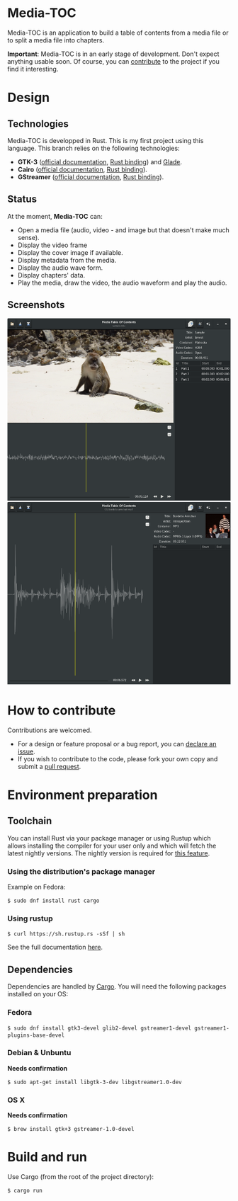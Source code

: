 # Media-TOC
Media-TOC is an application to build a table of contents from a media file or
to split a media file into chapters.

**Important**: Media-TOC is in an early stage of development. Don't expect
anything usable soon. Of course, you can [contribute](#contribute) to the project
if you find it interesting.

# Design
## Technologies
Media-TOC is developped in Rust. This is my first project using this language.
This branch relies on the following technologies:
- **GTK-3** ([official documentation](https://developer.gnome.org/gtk3/stable/),
[Rust binding](https://crates.io/crates/gtk)) and [Glade](https://glade.gnome.org/).
- **Cairo** ([official documentation](https://www.cairographics.org/documentation/),
[Rust binding](https://crates.io/crates/cairo-rs)).
- **GStreamer** ([official documentation](https://gstreamer.freedesktop.org/documentation/),
[Rust binding](https://github.com/sdroege/gstreamer-rs)).

## Status
At the moment, **Media-TOC** can:
- Open a media file (audio, video - and image but that doesn't make much sense).
- Display the video frame
- Display the cover image if available.
- Display metadata from the media.
- Display the audio wave form.
- Display chapters' data.
- Play the media, draw the video, the audio waveform and play the audio.

## <a name='ui'></a>Screenshots
![Media-TOC UI Video](assets/media-toc_video.png)
![Media-TOC UI Audio](assets/media-toc_audio.png)

# <a name='contribute'></a>How to contribute
Contributions are welcomed.
- For a design or feature proposal or a bug report, you can [declare an issue](https://github.com/fengalin/media-toc/issues).
- If you wish to contribute to the code, please fork your own copy and submit a
[pull request](https://github.com/fengalin/media-toc/pulls).

# Environment preparation
## Toolchain
You can install Rust via your package manager or using Rustup which allows
installing the compiler for your user only and which will fetch the latest
nightly versions. The nightly version is required for
[this feature](https://doc.rust-lang.org/std/option/enum.Option.html#method.get_or_insert).

### Using the distribution's package manager
Example on Fedora:
```
$ sudo dnf install rust cargo
```

### Using rustup
```
$ curl https://sh.rustup.rs -sSf | sh
```
See the full documentation [here](https://github.com/rust-lang-nursery/rustup.rs#installation).

## Dependencies
Dependencies are handled by [Cargo](http://doc.crates.io/). You will need the
following packages installed on your OS:

### Fedora
```
$ sudo dnf install gtk3-devel glib2-devel gstreamer1-devel gstreamer1-plugins-base-devel
```

### Debian & Unbuntu
**Needs confirmation**
```
$ sudo apt-get install libgtk-3-dev libgstreamer1.0-dev
```

### OS X
**Needs confirmation**
```
$ brew install gtk+3 gstreamer-1.0-devel
```

# Build and run
Use Cargo (from the root of the project directory):
```
$ cargo run
```
